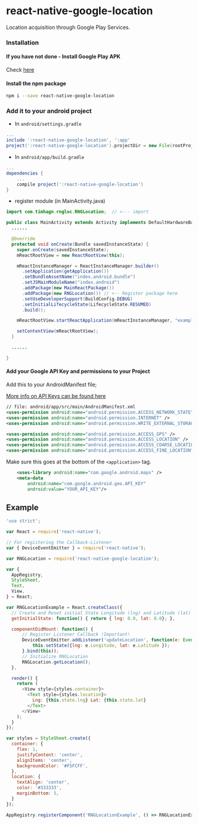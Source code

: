 # react-native-google-location

Location acquisition through Google Play Services.

### Installation

#### If you have not done - Install Google Play APK

Check [here](https://developers.google.com/android/guides/setup) 

#### Install the npm package
```bash
npm i --save react-native-google-location
```

### Add it to your android project

* In `android/settings.gradle`

```gradle
...
include ':react-native-google-location', ':app'
project(':react-native-google-location').projectDir = new File(rootProject.projectDir, '../node_modules/react-native-google-location/android/app')
```

* In `android/app/build.gradle`

```gradle
...
dependencies {
    ...
    compile project(':react-native-google-location')
}
```

* register module (in MainActivity.java)

```java
import com.timhagn.rngloc.RNGLocation;  // <--- import

public class MainActivity extends Activity implements DefaultHardwareBackBtnHandler {
  ......

  @Override
  protected void onCreate(Bundle savedInstanceState) {
    super.onCreate(savedInstanceState);
    mReactRootView = new ReactRootView(this);

    mReactInstanceManager = ReactInstanceManager.builder()
      .setApplication(getApplication())
      .setBundleAssetName("index.android.bundle")
      .setJSMainModuleName("index.android")
      .addPackage(new MainReactPackage())
      .addPackage(new RNGLocation()) // <-- Register package here
      .setUseDeveloperSupport(BuildConfig.DEBUG)
      .setInitialLifecycleState(LifecycleState.RESUMED)
      .build();

    mReactRootView.startReactApplication(mReactInstanceManager, "example", null);

    setContentView(mReactRootView);
  }

  ......

}
```

#### Add your Google API Key and permissions to your Project

Add this to your AndroidManifest file;

[More info on API Keys can be found here](https://developers.google.com/maps/documentation/android-api/signup?hl=en)

``` xml
// file: android/app/src/main/AndroidManifest.xml
<uses-permission android:name="android.permission.ACCESS_NETWORK_STATE" />
<uses-permission android:name="android.permission.INTERNET" />
<uses-permission android:name="android.permission.WRITE_EXTERNAL_STORAGE" />

<uses-permission android:name="android.permission.ACCESS_GPS" />
<uses-permission android:name="android.permission.ACCESS_LOCATION" />
<uses-permission android:name="android.permission.ACCESS_COARSE_LOCATION" />
<uses-permission android:name="android.permission.ACCESS_FINE_LOCATION" />
```
Make sure this goes at the bottom of the `<application>` tag.
``` xml
	<uses-library android:name="com.google.android.maps" />
	<meta-data
	    android:name="com.google.android.geo.API_KEY"
	    android:value="YOUR_API_KEY"/>
```

## Example
```javascript
'use strict';

var React = require('react-native');

// For registering the Callback-Listener
var { DeviceEventEmitter } = require('react-native');

var RNGLocation = require('react-native-google-location');

var {
  AppRegistry,
  StyleSheet,
  Text,
  View,
} = React;

var RNGLocationExample = React.createClass({
  // Create and Reset initial State Longitude (lng) and Latitude (lat)	
  getInitialState: function() { return { lng: 0.0, lat: 0.0}; },

  componentDidMount: function() {
  	  // Register Listener Callback !Important!
      DeviceEventEmitter.addListener('updateLocation', function(e: Event) {
          this.setState({lng: e.Longitude, lat: e.Latitude });
      }.bind(this));
      // Initialize RNGLocation
      RNGLocation.getLocation();
  },

  render() {
    return (
      <View style={styles.container}>
        <Text style={styles.location}>
          Lng: {this.state.lng} Lat: {this.state.lat}
        </Text>
      </View>
    );
  }
});

var styles = StyleSheet.create({
  container: {
    flex: 1,
    justifyContent: 'center',
    alignItems: 'center',
    backgroundColor: '#F5FCFF',
  },
  location: {
    textAlign: 'center',
    color: '#333333',
    marginBottom: 5,
  }
});

AppRegistry.registerComponent('RNGLocationExample', () => RNGLocationExample);
```
